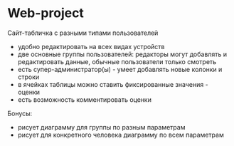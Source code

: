 # Web-project
Сайт-табличка с разными типами пользователей
- удобно редактировать на всех видах устройств
- две основные группы пользователей: редакторы могут добавлять и редактировать данные, обычные пользователи только смотреть
- есть супер-администратор(ы) - умеет добавлять новые колонки и строки
- в ячейках таблицы можно ставить фиксированные значения - оценки
- есть возможность комментировать оценки


Бонусы:
- рисует диаграмму для группы по разным параметрам
- рисует для конкретного человека диаграмму по всем параметрам
